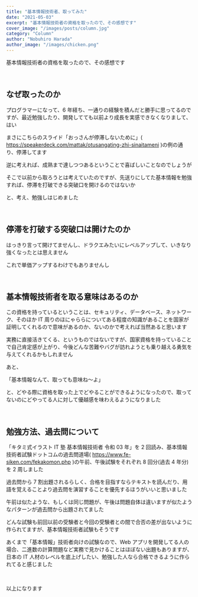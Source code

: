```yaml
---
title: "基本情報技術者、取ってみた"
date: "2021-05-03"
excerpt: "基本情報技術者の資格を取ったので、その感想です"
cover_image: "/images/posts/column.jpg"
category: "Column"
author: "Nobuhiro Harada"
author_image: "/images/chicken.png"
---
```


基本情報技術者の資格を取ったので、その感想です

<br>

## なぜ取ったのか

プログラマーになって、6 年経ち、一通りの経験を積んだと勝手に思ってるのですが、最近勉強したり、開発してても以前より成長を実感できなくなりまして、はい

まさにこちらのスライド「おっさんが停滞しないために」( https://speakerdeck.com/mattak/otusangating-zhi-sinaitameni )の例の通り、停滞してます

逆に考えれば、成熟まで達しつつあるということで喜ばしいことなのでしょうが

そこで以前から取ろうとは考えていたのですが、先送りにしてた基本情報を勉強すれば、停滞を打破できる突破口を開けるのではないか

と、考え、勉強しはじめました

<br>

## 停滞を打破する突破口は開けたのか

はっきり言って開けてませんし、ドラクエみたいにレベルアップして、いきなり強くなったとは思えません

これで単価アップするわけでもありませんし

<br>

## 基本情報技術者を取る意味はあるのか

この資格を持っているということは、セキュリティ、データベース、ネットワーク、そのほか IT 周りのほにゃららについてある程度の知識があることを国家が証明してくれるので意味があるのか、ないのかで考えれば当然あると思います

実務に直接活きてくる、というものではないですが、国家資格を持っていることで自己肯定感が上がり、今後どんな苦難やバグが訪れようとも乗り越える勇気を与えてくれるかもしれません

あと、

「基本情報なんて、取っても意味ね〜よ」

と、どやる際に資格を取った上でどやることができるようになったので、取ってないのにどやってる人に対して優越感を味わえるようになりました

<br>

## 勉強方法、過去問について

「キタミ式イラスト IT 塾 基本情報技術者 令和 03 年」を 2 回読み、基本情報技術者試験ドットコムの過去問道場( https://www.fe-siken.com/fekakomon.php )の午前、午後試験をそれぞれ 8 回分(過去 4 年分)を 2 周しました

過去問から 7 割出題されるらしく、合格を目指すならテキストを読んだり、用語を覚えることより過去問を演習することを優先するほうがいいと思いました

午前は似たような、もしくは同じ問題が、午後は問題自体は違いますが似たようなパターンが過去問から出題されてました

どんな試験も前回以前の受験者と今回の受験者との間で合否の差が出ないように作られてますが、基本情報技術者試験もそうです

あくまで「基本情報」技術者向けの試験なので、Web アプリを開発してる人の場合、二進数の計算問題など実務で見かけることはほぼない出題もありますが、日本の IT 人材のレベルを底上げしたい、勉強した人なら合格できるように作られてると感じました

<br>

以上になります

